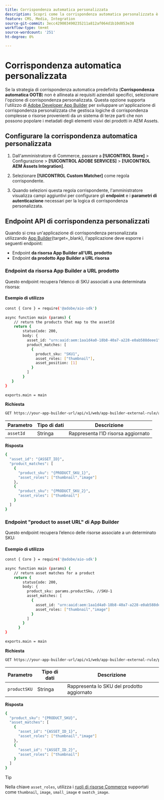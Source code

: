 ```yaml
---
title: Corrispondenza automatica personalizzata
description: Scopri come la corrispondenza automatica personalizzata è particolarmente utile per i commercianti con logica di corrispondenza complessa o che si affidano a un sistema di terze parti che non può popolare i metadati degli elementi visivi del prodotto in AEM Assets.
feature: CMS, Media, Integration
source-git-commit: 3ecc429003490235211a812af064d1b10d053e38
workflow-type: tm+mt
source-wordcount: '251'
ht-degree: 0%

---
```



# Corrispondenza automatica personalizzata

Se la strategia di corrispondenza automatica predefinita (**Corrispondenza automatica OOTB**) non è allineata ai requisiti aziendali specifici, selezionare l&#39;opzione di corrispondenza personalizzata. Questa opzione supporta l&#39;utilizzo di [Adobe Developer App Builder](https://experienceleague.adobe.com/it/docs/commerce-learn/tutorials/adobe-developer-app-builder/introduction-to-app-builder) per sviluppare un&#39;applicazione di corrispondenza personalizzata che gestisca logiche di corrispondenza complesse o risorse provenienti da un sistema di terze parti che non possono popolare i metadati degli elementi visivi dei prodotti in AEM Assets.

## Configurare la corrispondenza automatica personalizzata

1. Dall&#39;amministratore di Commerce, passare a **[!UICONTROL Store]** > Configurazione > **[!UICONTROL ADOBE SERVICES]** > **[!UICONTROL AEM Assets Integration]**.

1. Selezionare **[!UICONTROL Custom Matcher]** come regola corrispondente.

1. Quando selezioni questa regola corrispondente, l&#39;amministratore visualizza campi aggiuntivi per configurare gli **endpoint** e i **parametri di autenticazione** necessari per la logica di corrispondenza personalizzata.

## Endpoint API di corrispondenza personalizzati

Quando si crea un&#39;applicazione di corrispondenza personalizzata utilizzando [App Builder](https://experienceleague.adobe.com/it/docs/commerce-learn/tutorials/adobe-developer-app-builder/introduction-to-app-builder){target=_blank}, l&#39;applicazione deve esporre i seguenti endpoint:

* Endpoint **da risorsa App Builder all&#39;URL prodotto**
* Endpoint **da prodotto App Builder a URL risorsa**

### Endpoint da risorsa App Builder a URL prodotto

Questo endpoint recupera l’elenco di SKU associati a una determinata risorsa:

#### Esempio di utilizzo

```bash
const { Core } = require('@adobe/aio-sdk')
 
async function main (params) {
    // return the products that map to the assetId
    return {
        statusCode: 200,
        body: {
          asset_id: "urn:aaid:aem:1aa1d4a0-18b8-40a7-a228-e0ab588deee1",
          product_matches: [
            {
              product_sku: "SKU1",
              asset_roles: ["thumbnail"],
              asset_position: [1]
            }
          ]
        }
   }
}
 
exports.main = main
```

**Richiesta**

```bash
GET https://your-app-builder-url/api/v1/web/app-builder-external-rule/asset-to-product
```

| Parametro | Tipo di dati | Descrizione |
| --- | --- | --- |
| `assetId` | Stringa | Rappresenta l’ID risorsa aggiornato |

**Risposta**

```bash
{
  "asset_id": "{ASSET_ID}",
  "product_matches": [
    {
      "product_sku": "{PRODUCT_SKU_1}",
      "asset_roles": ["thumbnail","image"]
    },
    {
      "product_sku": "{PRODUCT_SKU_2}",
      "asset_roles": ["thumbnail"]
    }
  ]
}
```

### Endpoint &quot;product to asset URL&quot; di App Builder

Questo endpoint recupera l’elenco delle risorse associate a un determinato SKU:

#### Esempio di utilizzo

```bash
const { Core } = require('@adobe/aio-sdk')
 
async function main (params) {
    // return asset matches for a product
    return {
        statusCode: 200,
        body: {
          product_sku: params.productSku, //SKU-1
          asset_matches: [
            {
              asset_id: "urn:aaid:aem:1aa1d4a0-18b8-40a7-a228-e0ab588deee1",
              asset_roles: ["thumbnail","image"]
            }
          ]
        }
      }
}
 
exports.main = main
```

**Richiesta**

```bash
GET https://your-app-builder-url/api/v1/web/app-builder-external-rule/product-to-asset
```

| Parametro | Tipo di dati | Descrizione |
| --- | --- | --- |
| `productSKU` | Stringa | Rappresenta lo SKU del prodotto aggiornato |

**Risposta**

```bash
{
  "product_sku": "{PRODUCT_SKU}",
  "asset_matches": [
    {
      "asset_id": "{ASSET_ID_1}",
      "asset_roles": ["thumbnail","image"]
    },
    {
      "asset_id": "{ASSET_ID_2}",
      "asset_roles": ["thumbnail"]
    }
  ]
}
```

>[!TIP]
>
> Nella chiave `asset_roles`, utilizza i [ruoli di risorse Commerce](https://experienceleague.adobe.com/it/docs/commerce-admin/catalog/products/digital-assets/product-image#image-roles) supportati come `thumbnail`, `image`, `small_image` e `swatch_image`.
